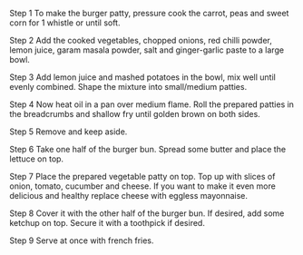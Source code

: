 Step 1
To make the burger patty, pressure cook the carrot, peas and sweet corn for 1 whistle or until soft.

Step 2
Add the cooked vegetables, chopped onions, red chilli powder, lemon juice, garam masala powder, salt and ginger-garlic paste to a large bowl.

Step 3
Add lemon juice and mashed potatoes in the bowl, mix well until evenly combined. Shape the mixture into small/medium patties.

Step 4
Now heat oil in a pan over medium flame. Roll the prepared patties in the breadcrumbs and shallow fry until golden brown on both sides.

Step 5
Remove and keep aside.

Step 6
Take one half of the burger bun. Spread some butter and place the lettuce on top.

Step 7
Place the prepared vegetable patty on top. Top up with slices of onion, tomato, cucumber and cheese. If you want to make it even more delicious and healthy replace cheese with eggless mayonnaise.

Step 8
Cover it with the other half of the burger bun. If desired, add some ketchup on top. Secure it with a toothpick if desired.

Step 9
Serve at once with french fries.